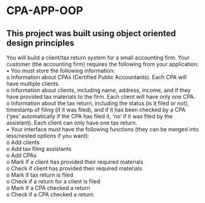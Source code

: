 # CPA-APP-OOP

## This project was built using object oriented design principles
You will build a client/tax return system for a small accounting firm. Your customer (the accounting firm)
requires the following from your application: <br>
• You must store the following information: <br>
o Information about CPAs (Certified Public Accountants). Each CPA will have multiple
clients. <br>
o Information about clients, including name, address, income, and if they have provided
tax materials to the firm. Each client will have only one CPA. <br>
o Information about the tax return, including the status (is it filed or not), timestamp of
filing (if it was filed), and if it has been checked by a CPA (‘yes’ automatically if the CPA
has filed it, ‘no’ if it was filed by the assistant). Each client can only have one tax return. <br>
• Your interface must have the following functions (they can be merged into less/nested options if
you want): <br>
o Add clients <br>
o Add tax filing assistants <br>
o Add CPAs <br>
o Mark if a client has provided their required materials <br>
o Check if client has provided their required materials <br>
o Mark if tax return is filed <br>
o Check if a return for a client is filed <br>
o Mark if a CPA checked a return <br>
o Check if a CPA checked a return <br>
